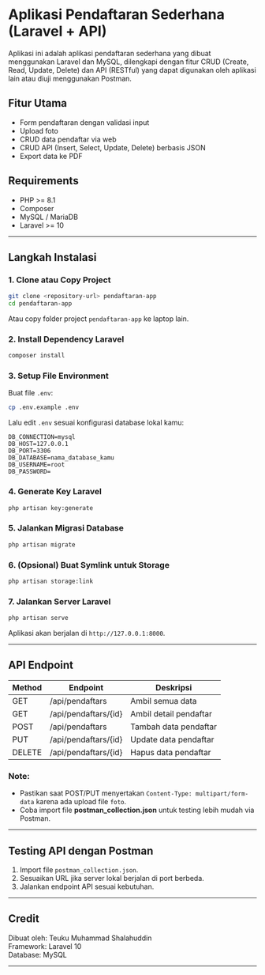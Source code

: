 # Aplikasi Pendaftaran Sederhana (Laravel + API)

Aplikasi ini adalah aplikasi pendaftaran sederhana yang dibuat menggunakan Laravel dan MySQL, dilengkapi dengan fitur CRUD (Create, Read, Update, Delete) dan API (RESTful) yang dapat digunakan oleh aplikasi lain atau diuji menggunakan Postman.

## Fitur Utama

-   Form pendaftaran dengan validasi input
-   Upload foto
-   CRUD data pendaftar via web
-   CRUD API (Insert, Select, Update, Delete) berbasis JSON
-   Export data ke PDF

## Requirements

-   PHP >= 8.1
-   Composer
-   MySQL / MariaDB
-   Laravel >= 10

---

## Langkah Instalasi

### 1. Clone atau Copy Project

```bash
git clone <repository-url> pendaftaran-app
cd pendaftaran-app
```

Atau copy folder project `pendaftaran-app` ke laptop lain.

### 2. Install Dependency Laravel

```bash
composer install
```

### 3. Setup File Environment

Buat file `.env`:

```bash
cp .env.example .env
```

Lalu edit `.env` sesuai konfigurasi database lokal kamu:

```
DB_CONNECTION=mysql
DB_HOST=127.0.0.1
DB_PORT=3306
DB_DATABASE=nama_database_kamu
DB_USERNAME=root
DB_PASSWORD=
```

### 4. Generate Key Laravel

```bash
php artisan key:generate
```

### 5. Jalankan Migrasi Database

```bash
php artisan migrate
```

### 6. (Opsional) Buat Symlink untuk Storage

```bash
php artisan storage:link
```

### 7. Jalankan Server Laravel

```bash
php artisan serve
```

Aplikasi akan berjalan di `http://127.0.0.1:8000`.

---

## API Endpoint

| Method | Endpoint             | Deskripsi              |
| ------ | -------------------- | ---------------------- |
| GET    | /api/pendaftars      | Ambil semua data       |
| GET    | /api/pendaftars/{id} | Ambil detail pendaftar |
| POST   | /api/pendaftars      | Tambah data pendaftar  |
| PUT    | /api/pendaftars/{id} | Update data pendaftar  |
| DELETE | /api/pendaftars/{id} | Hapus data pendaftar   |

### **Note:**

-   Pastikan saat POST/PUT menyertakan `Content-Type: multipart/form-data` karena ada upload file `foto`.
-   Coba import file **postman_collection.json** untuk testing lebih mudah via Postman.

---

## Testing API dengan Postman

1. Import file `postman_collection.json`.
2. Sesuaikan URL jika server lokal berjalan di port berbeda.
3. Jalankan endpoint API sesuai kebutuhan.

---

## Credit

Dibuat oleh: Teuku Muhammad Shalahuddin  
Framework: Laravel 10  
Database: MySQL

---
